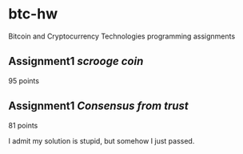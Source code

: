 # btc-hw
Bitcoin and Cryptocurrency Technologies programming assignments

## Assignment1 *scrooge coin*
95 points

## Assignment1 *Consensus from trust*
81 points

I admit my solution is stupid, but somehow I just passed.
